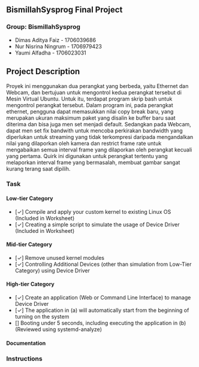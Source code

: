 ## BismillahSysprog Final Project

### Group: BismillahSysprog
- Dimas Aditya Faiz - 1706039686
- Nur Nisrina Ningrum - 1706979423 
- Yaumi Alfadha - 1706023031


## Project Description
Proyek ini menggunakan dua perangkat yang berbeda, yaitu Ethernet dan Webcam, dan bertujuan untuk mengontrol kedua perangkat tersebut di Mesin Virtual Ubuntu. Untuk itu, terdapat program skrip bash untuk mengontrol perangkat tersebut. Dalam program ini, pada perangkat ethernet, pengguna dapat memasukkan nilai copy break baru, yang merupakan ukuran maksimum paket yang disalin ke buffer baru saat diterima dan bisa juga men set menjadi default. Sedangkan pada Webcam, dapat men set fix bandwith untuk mencoba perkirakan bandwidth yang diperlukan untuk streaming yang tidak terkompresi daripada mengandalkan nilai yang dilaporkan oleh kamera dan restrict frame rate untuk mengabaikan semua interval frame yang dilaporkan oleh perangkat kecuali yang pertama. Quirk ini digunakan untuk perangkat tertentu yang melaporkan interval frame yang bermasalah, membuat gambar sangat kurang terang saat dipilih.


### Task
#### Low-tier Category
- [✓] Compile and apply your custom kernel to existing Linux OS (Included in Worksheet)
- [✓] Creating a simple script to simulate the usage of Device Driver (Included in Worksheet)

#### Mid-tier Category
- [✓] Remove unused kernel modules
- [✓] Controlling Additional Devices (other than simulation from Low-Tier Category) using Device Driver

#### High-tier Category​
- [✓] Create an application (Web or Command Line Interface) to manage Device Driver
- [✓] The application in (a) will automatically start from the beginning of turning on the system
- [] Booting under 5 seconds, including executing the application in (b) (Reviewed using ​systemd-analyze​)

#### Documentation

### Instructions


